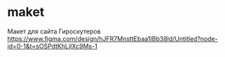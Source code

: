# maket
Макет для сайта Гироскутеров
https://www.figma.com/design/hJFR7MnsttEbaa1IBb38ld/Untitled?node-id=0-1&t=sOSPdtKhLjIXc9Ms-1
